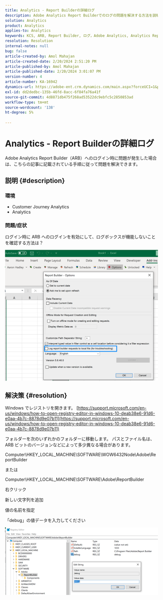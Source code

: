 ```yaml
---
title: Analytics - Report Builderの詳細ログ
description: Adobe Analytics Report Builderでのログの問題を解決する方法を説明します。
solution: Analytics
product: Analytics
applies-to: Analytics
keywords: KCS, ARB, Report Builder, ログ，Adobe Analytics, Analytics Report Builder
resolution: Resolution
internal-notes: null
bug: false
article-created-by: Amol Mahajan
article-created-date: 2/20/2024 2:51:20 PM
article-published-by: Amol Mahajan
article-published-date: 2/20/2024 3:01:07 PM
version-number: 4
article-number: KA-16942
dynamics-url: https://adobe-ent.crm.dynamics.com/main.aspx?forceUCI=1&pagetype=entityrecord&etn=knowledgearticle&id=8cb36b7f-ffcf-ee11-9079-6045bd0065b6
exl-id: dd2dedbc-135b-46fd-8acc-6f84fa76a41f
source-git-commit: 4d8871db475f268ad53522dc9ebfc5c2850853ad
workflow-type: tm+mt
source-wordcount: '138'
ht-degree: 5%

---
```


# Analytics - Report Builderの詳細ログ


Adobe Analytics Report Builder（ARB）へのログイン時に問題が発生した場合は、こちらの記事に記載されている手順に従って問題を解決できます。

## 説明 {#description}


### <b>環境</b>

- Customer Journey Analytics
- Analytics




### <b>問題/症状</b>

ログイン時に ARB へのログインを有効にして、ログボックスが機能しないことを確認する方法は？



![](assets/___8db36b7f-ffcf-ee11-9079-6045bd0065b6___.png)


## 解決策 {#resolution}




Windows でレジストリを開きます。 [https://support.microsoft.com/en-us/windows/how-to-open-registry-editor-in-windows-10-deab38e6-91d6-e0aa-4b7c-8878d9e07b11](https://support.microsoft.com/en-us/windows/how-to-open-registry-editor-in-windows-10-deab38e6-91d6-e0aa-4b7c-8878d9e07b11)

フォルダーを次のいずれかのフォルダーに移動します。 パスとファイル名は、ARB ビットのバージョンなどによって多少異なる場合があります。

Computer\HKEY_LOCAL_MACHINE\SOFTWARE\WOW6432Node\Adobe\ReportBuilder

または

Computer\HKEY_LOCAL_MACHINE\SOFTWARE\Adobe\ReportBuilder

右クリック

新しい文字列を追加

値の名前を指定

「debug」の値データを入力してください

![](assets/066ee289-0b9e-eb11-b1ac-000d3a3684a8.png)
